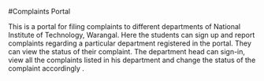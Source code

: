 #Complaints Portal

This is a portal for filing complaints to different departments of National Institute of Technology, Warangal. Here the students can sign up and report complaints regarding a particular department registered in the portal. They can view the status of their complaint. The department head can sign-in, view all the complaints listed in his department and change the status of the complaint accordingly .
